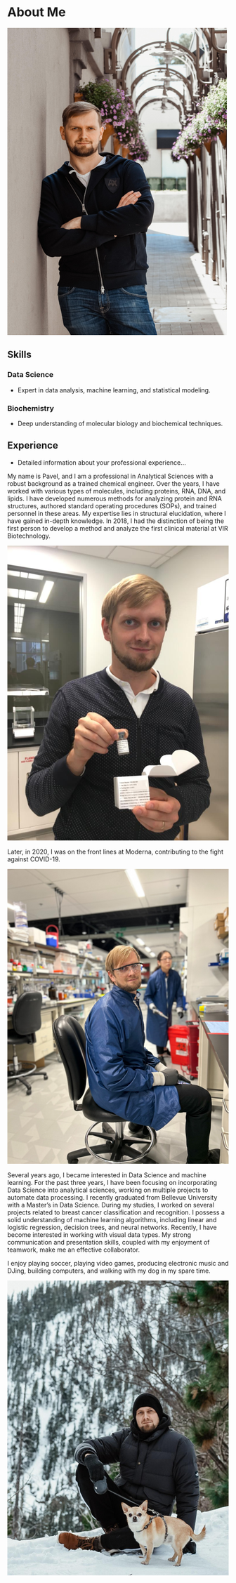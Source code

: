
# About Me
![My Picture](/assets/images/Me.png)
## Skills

### Data Science
- Expert in data analysis, machine learning, and statistical modeling.

### Biochemistry
- Deep understanding of molecular biology and biochemical techniques.

## Experience
- Detailed information about your professional experience...




My name is Pavel, and I am a professional in Analytical Sciences with a robust background as a trained chemical engineer.
Over the years, I have worked with various types of molecules, including proteins, RNA, DNA, and lipids.
I have developed numerous methods for analyzing protein and RNA structures, authored standard operating procedures (SOPs), and trained personnel in these areas. My expertise lies in structural elucidation, where I have gained in-depth knowledge. 
In 2018, I had the distinction of being the first person to develop a method and analyze the first clinical material at VIR Biotechnology. 


![First vial](/assets/images/with_vial.png)


Later, in 2020, I was on the front lines at Moderna, contributing to the fight against COVID-19. 

![Laboratory](/assets/images/lab.png)


Several years ago, I became interested in Data Science and machine learning. For the past three years, I have been focusing on incorporating Data Science into analytical sciences, working on multiple projects to automate data processing. I recently graduated from Bellevue University with a Master’s in Data Science. During my studies, I worked on several projects related to breast cancer classification and recognition. I possess a solid understanding of machine learning algorithms, including linear and logistic regression, decision trees, and neural networks. Recently, I have become interested in working with visual data types. My strong communication and presentation skills, coupled with my enjoyment of teamwork, make me an effective collaborator. 

I enjoy playing soccer, playing video games, producing electronic music and DJing, building computers, and walking with my dog in my spare time.

![Me and my dog](/assets/images/with_chester.png)



